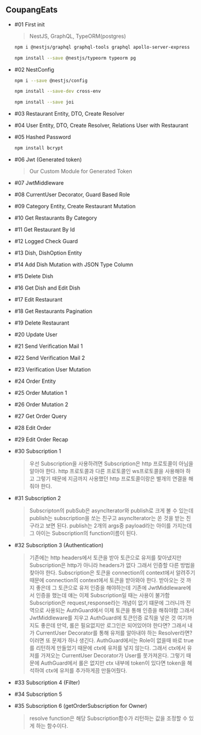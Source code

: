 ## CoupangEats

- #01 First init

  > NestJS, GraphQL, TypeORM(postgres)

  ```bash
  npm i @nestjs/graphql graphql-tools graphql apollo-server-express

  npm install --save @nestjs/typeorm typeorm pg
  ```

- #02 NestConfig

  ```bash
  npm i --save @nestjs/config

  npm install --save-dev cross-env

  npm install --save joi
  ```

- #03 Restaurant Entity, DTO, Create Resolver

- #04 User Entity, DTO, Create Resolver, Relations User with Restaurant

- #05 Hashed Password

  ```bash
  npm install bcrypt
  ```

- #06 Jwt (Generated token)

  > Our Custom Module for Generated Token

- #07 JwtMiddleware

- #08 CurrentUser Decorator, Guard Based Role

- #09 Category Entity, Create Restaurant Mutation

- #10 Get Restaurants By Category

- #11 Get Restaurant By Id

- #12 Logged Check Guard

- #13 Dish, DishOption Entity

- #14 Add Dish Mutation with JSON Type Column

- #15 Delete Dish

- #16 Get Dish and Edit Dish

- #17 Edit Restaurant

- #18 Get Restaurants Pagination

- #19 Delete Restaurant

- #20 Update User

- #21 Send Verification Mail 1

- #22 Send Verification Mail 2

- #23 Verification User Mutation

- #24 Order Entity

- #25 Order Mutation 1

- #26 Order Mutation 2

- #27 Get Order Query

- #28 Edit Order

- #29 Edit Order Recap

- #30 Subscription 1

  > 우선 Subscription을 사용하려면 Subscription은 http 프로토콜이 아님을 알아야 한다.
  > http 프로토콜과 다른 프로토콜인 ws프로토콜을 사용해야 하고 그렇기 때문에 지금까지 사용했던 http 프로토콜이랑은 별개의 연결을 해줘야 한다.

- #31 Subscription 2

  > Subscripton의 pubSub은 asyncIterator와 publish로 크게 볼 수 있는데 publish는 subscription을 쏘는 친구고 asyncIterator는 쏜 것을 받는 친구라고 보면 된다.
  > publish는 2개의 args중 payload라는 아이를 가지는데 그 아이는 Subscription의 function이름이 된다.

- #32 Subscription 3 (Authentication)

  > 기존에는 http headers에서 토큰을 받아 토큰으로 유저를 찾아냈지만 Subscription은 http가 아니라 headers가 없다 그래서 인증할 다른 방법을 찾아야 한다.
  > Subscription은 토큰을 connection의 context에서 알려주기 때문에 connection의 context에서 토큰을 받아와야 한다.
  > 받아오는 것 까지 좋은데 그 토큰으로 유저 인증을 해야하는데 기존에 JwtMiddleware에서 인증을 했는데 얘는 이제 Subscription일 때는 사용이 불가함 Subscription은 request,response라는 개념이 없기 떄문에
  > 그러니까 전역으로 사용되는 AuthGuard에서 이제 토큰을 통해 인증을 해줘야함 그래서 JwtMiddleware를 지우고 AuthGuard에 토큰인증 로직을 넣은 것
  > 여기까지도 좋은데 만약, 롤은 필요없지만 로그인은 되어있어야 한다면? 그래서 내가 CurrentUser Decorator를 통해 유저를 알아내야 하는 Resolver라면?
  > 이러면 또 문제가 하나 생긴다. AuthGuard에서는 Role이 없을때 바로 true를 리턴하게 만들었기 때문에 ctx에 유저를 넣지 않는다. 그래서 ctx에서 유저를 가져오는 CurrentUser Decorator가 User를 못가져온다.
  > 그렇기 때문에 AuthGuard에서 롤은 없지만 ctx 내부에 token이 있다면 token을 해석하여 ctx에 유저를 추가하게끔 만들어줬다.

- #33 Subscription 4 (Filter)

- #34 Subscription 5

- #35 Subscription 6 (getOrderSubscription for Owner)

  > resolve function은 해당 Subscription함수가 리턴하는 값을 조정할 수 있게 하는 함수이다.
